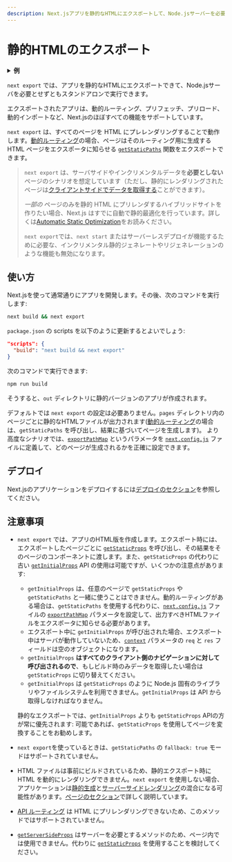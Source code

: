 ```yaml
---
description: Next.jsアプリを静的なHTMLにエクスポートして、Node.jsサーバーを必要とせずともスタンドアロンで実行することができます。
---
```

# 静的HTMLのエクスポート

<details>
  <summary><b>例</b></summary>
  <ul>
    <li><a href="https://github.com/vercel/next.js/tree/canary/examples/with-static-export">静的エクスポート</a></li>
  </ul>
</details>

`next export` では、アプリを静的なHTMLにエクスポートできて、Node.jsサーバを必要とせずともスタンドアロンで実行できます。

エクスポートされたアプリは、動的ルーティング、プリフェッチ、プリロード、動的インポートなど、Next.jsのほぼすべての機能をサポートしています。

`next export` は、すべてのページを HTML にプレレンダリングすることで動作します。[動的ルーティング](/docs/routing/dynamic-routes.md)の場合、ページはそのルーティング用に生成する HTML ページをエクスポータに知らせる [`getStaticPaths`](/docs/basic-features/data-fetching.md#getstaticpaths-static-generation) 関数をエクスポートできます。

> `next export` は、サーバサイドやインクリメンタルデータを**必要としない**ページのシナリオを想定しています（ただし、静的にレンダリングされたページは[クライアントサイドでデータを取得する](/docs/basic-features/data-fetching.md#fetching-data-on-the-client-side)ことができます）。
>
> _一部の_ ページのみを静的 HTML にプリレンダするハイブリッドサイトを作りたい場合、Next.js はすでに自動で静的最適化を行っています。詳しくは[Automatic Static Optimization](/docs/advanced-features/automatic-static-optimization.md)をお読みください。
>
> `next export`では、`next start` またはサーバーレスデプロイが機能するために必要な、インクリメンタル静的ジェネレートやリジェネレーションのような機能も無効になります。

## 使い方

Next.jsを使って通常通りにアプリを開発します。その後、次のコマンドを実行します:

```bash
next build && next export
```

`package.json` の scripts を以下のように更新するとよいでしょう:

```json
"scripts": {
  "build": "next build && next export"
}
```

次のコマンドで実行できます:

```bash
npm run build
```

そうすると、`out` ディレクトリに静的バージョンのアプリが作成されます。

デフォルトでは `next export` の設定は必要ありません。`pages` ディレクトリ内のページごとに静的なHTMLファイルが出力されます([動的ルーティング](/docs/routing/dynamic-routes.md)の場合は、`getStaticPaths` を呼び出し、結果に基づいてページを生成します)。
より高度なシナリオでは、[`exportPathMap`](/docs/api-reference/next.config.js/exportPathMap.md) というパラメータを [`next.config.js`](/docs/api-reference/next.config.js/introduction.md) ファイルに定義して、どのページが生成されるかを正確に設定できます。

## デプロイ

Next.jsのアプリケーションをデプロイするには[デプロイのセクション](/docs/deployment.md)を参照してください。

## 注意事項

- `next export` では、アプリのHTML版を作成します。エクスポート時には、エクスポートしたページごとに [`getStaticProps`](/docs/basic-features/data-fetching.md#getstaticprops-static-generation) を呼び出し、その結果をそのページのコンポーネントに渡します。また、`getStaticProps` の代わりに古い [`getInitialProps`](/docs/api-reference/data-fetching/getInitialProps.md) API の使用は可能ですが、いくつかの注意点があります:

  - `getInitialProps` は、任意のページで `getStaticProps` や `getStaticPaths` と一緒に使うことはできません。動的ルーティングがある場合は、`getStaticPaths` を使用する代わりに、[`next.config.js`](/docs/api-reference/next.config.js/introduction.md) ファイルの [`exportPathMap`](/docs/api-reference/next.config.js/exportPathMap.md) パラメータを設定して、出力すべきHTMLファイルをエクスポータに知らせる必要があります。
  - エクスポート中に `getInitialProps` が呼び出された場合、エクスポート中はサーバが動作していないため、[`context`](/docs/api-reference/data-fetching/getInitialProps.md#context-object) パラメータの `req` と `res` フィールドは空のオブジェクトになります。
  - `getInitialProps` **はすべてのクライアント側のナビゲーションに対して呼び出されるので**、もしビルド時のみデータを取得したい場合は `getStaticProps` に切り替えてください。
  - `getInitialProps` は `getStaticProps` のように Node.js 固有のライブラリやファイルシステムを利用できません。`getInitialProps` は API から取得しなければなりません。

  静的なエクスポートでは、`getInitialProps` よりも `getStaticProps` APIの方が常に優先されます: 可能であれば、`getStaticProps` を使用してページを変換することをお勧めします。

- `next export`を使っているときは、`getStaticPaths` の `fallback: true` モードはサポートされていません。
- HTML ファイルは事前にビルドされているため、静的エクスポート時に HTML を動的にレンダリングできません。`next export` を使用しない場合、アプリケーションは[静的生成](/docs/basic-features/pages.md#static-generation)と[サーバーサイドレンダリング](/docs/basic-features/pages.md#server-side-rendering)の混合になる可能性があります。[ページのセクション](/docs/basic-features/pages.md)で詳しく説明しています。

- [API ルーティング](/docs/api-routes/introduction.md) は HTML にプリレンダリングできないため、このメソッドではサポートされていません。
- [`getServerSideProps`](/docs/basic-features/data-fetching.md#getserversideprops-server-side-rendering) はサーバーを必要とするメソッドのため、ページ内では使用できません。代わりに [`getStaticProps`](/docs/basic-features/data-fetching.md#getstaticprops-static-generation) を使用することを検討してください。
